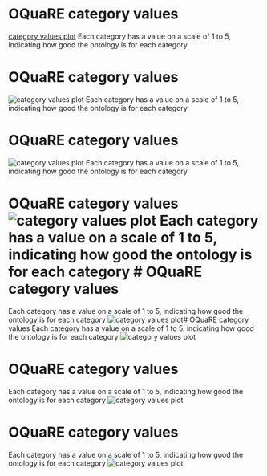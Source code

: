 # OQuaRE category values
[category values plot](ontologyAGROcategory_values.png)
Each category has a value on a scale of 1 to 5, indicating how good the ontology is for each category
# OQuaRE category values
![category values plot](ontologyAGROcategory_values.png)
Each category has a value on a scale of 1 to 5, indicating how good the ontology is for each category
# OQuaRE category values
![category values plot](ontologyAGROcategory_values.png)
Each category has a value on a scale of 1 to 5, indicating how good the ontology is for each category
# OQuaRE category values  ![category values plot](ontologyAGROcategory_values.png)  Each category has a value on a scale of 1 to 5, indicating how good the ontology is for each category  # OQuaRE category values
Each category has a value on a scale of 1 to 5, indicating how good the ontology is for each category
![category values plot](ontologyAGROcategory_values.png)# OQuaRE category values
Each category has a value on a scale of 1 to 5, indicating how good the ontology is for each category
![category values plot](ontologyAGROcategory_values.png)
# OQuaRE category values
Each category has a value on a scale of 1 to 5, indicating how good the ontology is for each category
![category values plot](ontologyAGROcategory_values.png)
# OQuaRE category values
Each category has a value on a scale of 1 to 5, indicating how good the ontology is for each category
![category values plot](ontologyAGROcategory_values.png)
